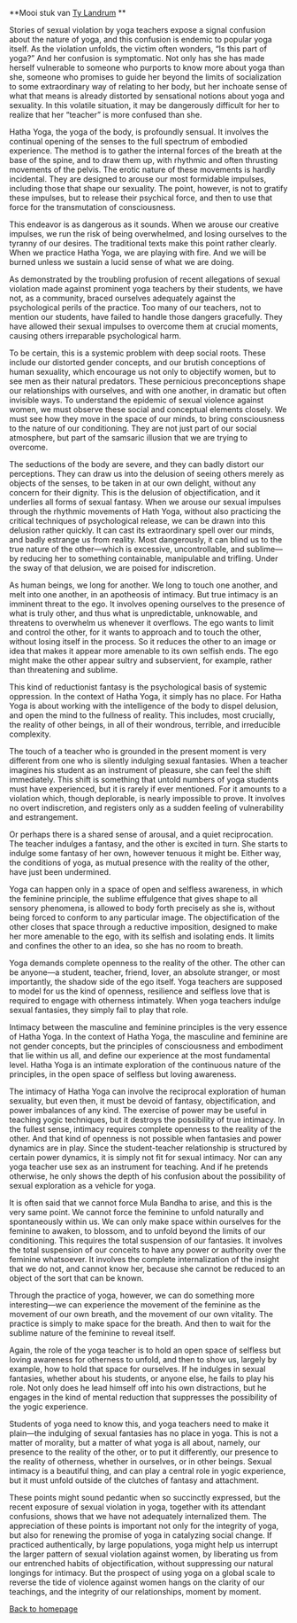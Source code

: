 **Mooi stuk van [Ty Landrum](http://www.tylandrum.com/yoga-and-sexual-fantasy/) **

Stories of sexual violation by yoga teachers expose a signal confusion about the nature of yoga, and this confusion is endemic to popular yoga itself. As the violation unfolds, the victim often wonders, “Is this part of yoga?” And her confusion is symptomatic. Not only has she has made herself vulnerable to someone who purports to know more about yoga than she, someone who promises to guide her beyond the limits of socialization to some extraordinary way of relating to her body, but her inchoate sense of what that means is already distorted by sensational notions about yoga and sexuality. In this volatile situation, it may be dangerously difficult for her to realize that her “teacher” is more confused than she.

Hatha Yoga, the yoga of the body, is profoundly sensual. It involves the continual opening of the senses to the full spectrum of embodied experience. The method is to gather the internal forces of the breath at the base of the spine, and to draw them up, with rhythmic and often thrusting movements of the pelvis. The erotic nature of these movements is hardly incidental. They are designed to arouse our most formidable impulses, including those that shape our sexuality. The point, however, is not to gratify these impulses, but to release their psychical force, and then to use that force for the transmutation of consciousness.

This endeavor is as dangerous as it sounds. When we arouse our creative impulses, we run the risk of being overwhelmed, and losing ourselves to the tyranny of our desires. The traditional texts make this point rather clearly. When we practice Hatha Yoga, we are playing with fire. And we will be burned unless we sustain a lucid sense of what we are doing.

As demonstrated by the troubling profusion of recent allegations of sexual violation made against prominent yoga teachers by their students, we have not, as a community, braced ourselves adequately against the psychological perils of the practice. Too many of our teachers, not to mention our students, have failed to handle those dangers gracefully. They have allowed their sexual impulses to overcome them at crucial moments, causing others irreparable psychological harm.

To be certain, this is a systemic problem with deep social roots. These include our distorted gender concepts, and our brutish conceptions of human sexuality, which encourage us not only to objectify women, but to see men as their natural predators. These pernicious preconceptions shape our relationships with ourselves, and with one another, in dramatic but often invisible ways. To understand the epidemic of sexual violence against women, we must observe these social and conceptual elements closely. We must see how they move in the space of our minds, to bring consciousness to the nature of our conditioning. They are not just part of our social atmosphere, but part of the samsaric illusion that we are trying to overcome.

The seductions of the body are severe, and they can badly distort our perceptions. They can draw us into the delusion of seeing others merely as objects of the senses, to be taken in at our own delight, without any concern for their dignity. This is the delusion of objectification, and it underlies all forms of sexual fantasy. When we arouse our sexual impulses through the rhythmic movements of Hath Yoga, without also practicing the critical techniques of psychological release, we can be drawn into this delusion rather quickly. It can cast its extraordinary spell over our minds, and badly estrange us from reality. Most dangerously, it can blind us to the true nature of the other—which is excessive, uncontrollable, and sublime—by reducing her to something containable, manipulable and trifling. Under the sway of that delusion, we are poised for indiscretion.

As human beings, we long for another. We long to touch one another, and melt into one another, in an apotheosis of intimacy. But true intimacy is an imminent threat to the ego. It involves opening ourselves to the presence of what is truly other, and thus what is unpredictable, unknowable, and threatens to overwhelm us whenever it overflows. The ego wants to limit and control the other, for it wants to approach and to touch the other, without losing itself in the process. So it reduces the other to an image or idea that makes it appear more amenable to its own selfish ends. The ego might make the other appear sultry and subservient, for example, rather than threatening and sublime.

This kind of reductionist fantasy is the psychological basis of systemic oppression. In the context of Hatha Yoga, it simply has no place. For Hatha Yoga is about working with the intelligence of the body to dispel delusion, and open the mind to the fullness of reality. This includes, most crucially, the reality of other beings, in all of their wondrous, terrible, and irreducible complexity.

The touch of a teacher who is grounded in the present moment is very different from one who is silently indulging sexual fantasies. When a teacher imagines his student as an instrument of pleasure, she can feel the shift immediately. This shift is something that untold numbers of yoga students must have experienced, but it is rarely if ever mentioned. For it amounts to a violation which, though deplorable, is nearly impossible to prove. It involves no overt indiscretion, and registers only as a sudden feeling of vulnerability and estrangement.

Or perhaps there is a shared sense of arousal, and a quiet reciprocation. The teacher indulges a fantasy, and the other is excited in turn. She starts to indulge some fantasy of her own, however tenuous it might be. Either way, the conditions of yoga, as mutual presence with the reality of the other, have just been undermined.

Yoga can happen only in a space of open and selfless awareness, in which the feminine principle, the sublime effulgence that gives shape to all sensory phenomena, is allowed to body forth precisely as she is, without being forced to conform to any particular image. The objectification of the other closes that space through a reductive imposition, designed to make her more amenable to the ego, with its selfish and isolating ends. It limits and confines the other to an idea, so she has no room to breath.

Yoga demands complete openness to the reality of the other. The other can be anyone—a student, teacher, friend, lover, an absolute stranger, or most importantly, the shadow side of the ego itself. Yoga teachers are supposed to model for us the kind of openness, resilience and selfless love that is required to engage with otherness intimately. When yoga teachers indulge sexual fantasies, they simply fail to play that role.  

Intimacy between the masculine and feminine principles is the very essence of Hatha Yoga. In the context of Hatha Yoga, the masculine and feminine are not gender concepts, but the principles of consciousness and embodiment that lie within us all, and define our experience at the most fundamental level. Hatha Yoga is an intimate exploration of the continuous nature of the principles, in the open space of selfless but loving awareness.

The intimacy of Hatha Yoga can involve the reciprocal exploration of human sexuality, but even then, it must be devoid of fantasy, objectification, and power imbalances of any kind. The exercise of power may be useful in teaching yogic techniques, but it destroys the possibility of true intimacy. In the fullest sense, intimacy requires complete openness to the reality of the other. And that kind of openness is not possible when fantasies and power dynamics are in play. Since the student-teacher relationship is structured by certain power dynamics, it is simply not fit for sexual intimacy. Nor can any yoga teacher use sex as an instrument for teaching. And if he pretends otherwise, he only shows the depth of his confusion about the possibility of sexual exploration as a vehicle for yoga.

It is often said that we cannot force Mula Bandha to arise, and this is the very same point. We cannot force the feminine to unfold naturally and spontaneously within us. We can only make space within ourselves for the feminine to awaken, to blossom, and to unfold beyond the limits of our conditioning. This requires the total suspension of our fantasies. It involves the total suspension of our conceits to have any power or authority over the feminine whatsoever. It involves the complete internalization of the insight that we do not, and cannot know her, because she cannot be reduced to an object of the sort that can be known.

Through the practice of yoga, however, we can do something more interesting—we can experience the movement of the feminine as the movement of our own breath, and the movement of our own vitality. The practice is simply to make space for the breath. And then to wait for the sublime nature of the feminine to reveal itself.

Again, the role of the yoga teacher is to hold an open space of selfless but loving awareness for otherness to unfold, and then to show us, largely by example, how to hold that space for ourselves. If he indulges in sexual fantasies, whether about his students, or anyone else, he fails to play his role. Not only does he lead himself off into his own distractions, but he engages in the kind of mental reduction that suppresses the possibility of the yogic experience.

Students of yoga need to know this, and yoga teachers need to make it plain—the indulging of sexual fantasies has no place in yoga. This is not a matter of morality, but a matter of what yoga is all about, namely, our presence to the reality of the other, or to put it differently, our presence to the reality of otherness, whether in ourselves, or in other beings. Sexual intimacy is a beautiful thing, and can play a central role in yogic experience, but it must unfold outside of the clutches of fantasy and attachment.

These points might sound pedantic when so succinctly expressed, but the recent exposure of sexual violation in yoga, together with its attendant confusions, shows that we have not adequately internalized them. The appreciation of these points is important not only for the integrity of yoga, but also for renewing the promise of yoga in catalyzing social change. If practiced authentically, by large populations, yoga might help us interrupt the larger pattern of sexual violation against women, by liberating us from our entrenched habits of objectification, without suppressing our natural longings for intimacy. But the prospect of using yoga on a global scale to reverse the tide of violence against women hangs on the clarity of our teachings, and the integrity of our relationships, moment by moment.

[Back to homepage](https://bartfennema.github.io/)
